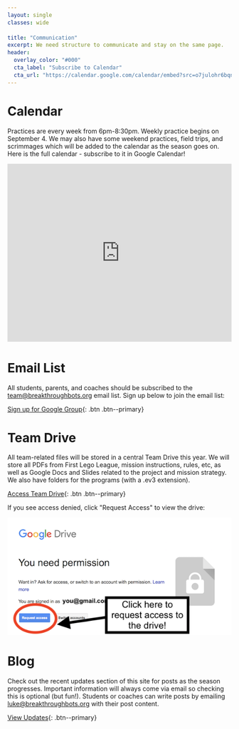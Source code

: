 ```yaml
---
layout: single
classes: wide

title: "Communication"
excerpt: We need structure to communicate and stay on the same page.
header:
  overlay_color: "#000"
  cta_label: "Subscribe to Calendar"
  cta_url: "https://calendar.google.com/calendar/embed?src=o7julohr6bqn4c2kubqrv6bd20%40group.calendar.google.com&ctz=America%2FChicago"
---
```


Calendar
===

Practices are every week from 6pm-8:30pm. Weekly practice begins on September 4. We may also have some weekend practices, field trips, and scrimmages which will be added
to the calendar as the season goes on. Here is the full calendar - subscribe to it in Google Calendar!

<iframe src="https://calendar.google.com/calendar/embed?showTitle=0&amp;showNav=0&amp;showDate=0&amp;showPrint=0&amp;showTabs=0&amp;showCalendars=0&amp;mode=AGENDA&amp;height=600&amp;wkst=1&amp;bgcolor=%23FFFFFF&amp;src=o7julohr6bqn4c2kubqrv6bd20%40group.calendar.google.com&amp;color=%23182C57&amp;ctz=America%2FChicago" style="border-width:0" width="100%" height="400" frameborder="0" scrolling="no"></iframe>



Email List
===

All students, parents, and coaches should be subscribed to the team@breakthroughbots.org email list. Sign up below to join the email list:

[Sign up for Google Group](https://groups.google.com/forum/#!forum/brkthrubots/join){: .btn .btn--primary}


Team Drive
===

All team-related files will be stored in a central Team Drive this year. We will store all PDFs from First Lego League, mission instructions, rules, etc, as well as
Google Docs and Slides related to the project and mission strategy. We also have folders for the programs (with a .ev3 extension).

[Access Team Drive](https://drive.google.com/drive/u/0/folders/1MatJ4fyo5lKhsY5shyos2V2XGAj2YWIF){: .btn .btn--primary}

If you see access denied, click "Request Access" to view the drive:

![drive access denied](/assets/images/drive_access_denied.png)

Blog
===

Check out the recent updates section of this site for posts as the season progresses. Important information will always come via email so checking this is optional (but fun!).
Students or coaches can write posts by emailing luke@breakthroughbots.org with their post content.

[View Updates](/blog){: .btn--primary}
